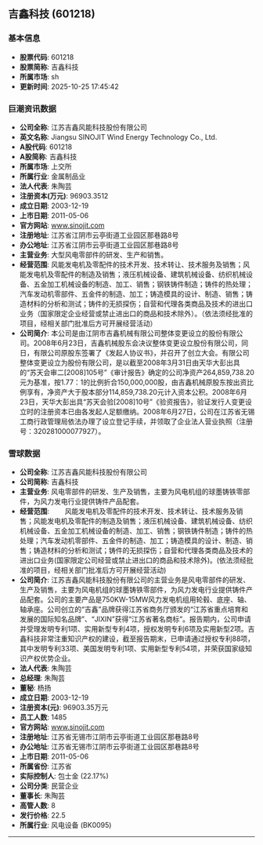 ## 吉鑫科技 (601218)

### 基本信息

- **股票代码**: 601218
- **股票简称**: 吉鑫科技
- **所属市场**: sh
- **更新时间**: 2025-10-25 17:45:42

### 巨潮资讯数据

- **公司全称**: 江苏吉鑫风能科技股份有限公司
- **英文名称**: Jiangsu SINOJIT Wind Energy Technology Co., Ltd.
- **A股代码**: 601218
- **A股简称**: 吉鑫科技
- **所属市场**: 上交所
- **所属行业**: 金属制品业
- **法人代表**: 朱陶芸
- **注册资本(万元)**: 96903.3512
- **成立日期**: 2003-12-19
- **上市日期**: 2011-05-06
- **官方网站**: www.sinojit.com
- **注册地址**: 江苏省江阴市云亭街道工业园区那巷路8号
- **办公地址**: 江苏省江阴市云亭街道工业园区那巷路8号
- **主营业务**: 大型风电零部件的研发、生产和销售。
- **经营范围**: 风能发电机及零配件的技术开发、技术转让、技术服务及销售；风能发电机及零配件的制造及销售；液压机械设备、建筑机械设备、纺织机械设备、五金加工机械设备的制造、加工、销售；钢铁铸件制造；铸件的热处理；汽车发动机零部件、五金件的制造、加工；铸造模具的设计、制造、销售；铸造材料的分析和测试；铸件的无损探伤；自营和代理各类商品及技术的进出口业务（国家限定企业经营或禁止进出口的商品和技术除外）。（依法须经批准的项目，经相关部门批准后方可开展经营活动）
- **公司简介**: 本公司是由江阴市吉鑫机械有限公司整体变更设立的股份有限公司。2008年6月23日，吉鑫机械股东会决议整体变更设立股份有限公司，同日，有限公司原股东签署了《发起人协议书》，并召开了创立大会。有限公司整体变更设立为股份有限公司，是以截至2008年3月31日由天华大彭出具的“苏天会审二[2008]105号”《审计报告》确定的公司净资产264,859,738.20元为基准，按1.77：1的比例折合150,000,000股，由吉鑫机械原股东按出资比例享有，净资产大于股本部分114,859,738.20元计入资本公积。2008年6月23日，天华大彭出具“苏天会验[2008]10号”《验资报告》，验证发行人变更设立时的注册资本已由各发起人足额缴纳。2008年6月27日，公司在江苏省无锡工商行政管理局依法办理了设立登记手续，并领取了企业法人营业执照（注册号：320281000077927）。

### 雪球数据

- **公司全称**: 江苏吉鑫风能科技股份有限公司
- **公司简称**: 吉鑫科技
- **主营业务**: 风电零部件的研发、生产及销售，主要为风电机组的球墨铸铁零部件，为风力发电行业提供铸件产品配套。
- **经营范围**: 　　风能发电机及零配件的技术开发、技术转让、技术服务及销售；风能发电机及零配件的制造及销售；液压机械设备、建筑机械设备、纺织机械设备、五金加工机械设备的制造、加工、销售；钢铁铸件制造；铸件的热处理；汽车发动机零部件、五金件的制造、加工；铸造模具的设计、制造、销售；铸造材料的分析和测试；铸件的无损探伤；自营和代理各类商品及技术的进出口业务(国家限定公司经营或禁止进出口的商品和技术除外)。(依法须经批准的项目，经相关部门批准后方可开展经营活动)
- **公司简介**: 江苏吉鑫风能科技股份有限公司的主营业务是风电零部件的研发、生产及销售，主要为风电机组的球墨铸铁零部件，为风力发电行业提供铸件产品配套。公司的主要产品是750KW-15MW风力发电机组用轮毂、底座、轴、轴承座。公司创立的“吉鑫”品牌获得江苏省商务厅颁发的“江苏省重点培育和发展的国际知名品牌”、“JIXIN”获得“江苏省著名商标”。报告期内，公司申请并受理发明专利1项、实用新型专利4项，授权发明专利6项及实用新型2项。吉鑫科技非常注重知识产权的建设，截至报告期末，已申请通过授权专利88项，其中发明专利33项、美国发明专利1项、实用新型专利54项，并荣获国家级知识产权优势企业。
- **法人代表**: 朱陶芸
- **总经理**: 朱陶芸
- **董秘**: 杨扬
- **成立日期**: 2003-12-19
- **注册资本(元)**: 96903.35万元
- **员工人数**: 1485
- **官方网站**: www.sinojit.com
- **注册地址**: 江苏省无锡市江阴市云亭街道工业园区那巷路8号
- **办公地址**: 江苏省无锡市江阴市云亭街道工业园区那巷路8号
- **上市日期**: 2011-05-06
- **所属省份**: 江苏省
- **实际控制人**: 包士金 (22.17%)
- **公司分类**: 民营企业
- **董事长**: 朱陶芸
- **高管人数**: 8
- **发行价格**: 22.5
- **所属行业**: 风电设备 (BK0095)

---